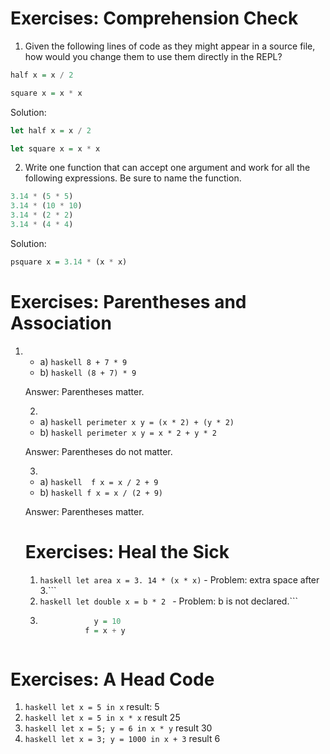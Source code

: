 # Exercises: Comprehension Check

1. Given the following lines of code as they might appear in a source file, how would you change them to use them directly in the REPL?

```haskell
half x = x / 2

square x = x * x
```
Solution:

```haskell
let half x = x / 2

let square x = x * x
```
2. Write one function that can accept one argument and work for all the following expressions. Be sure to name the function.
```haskell
3.14 * (5 * 5)
3.14 * (10 * 10)
3.14 * (2 * 2)
3.14 * (4 * 4)
```
Solution:

```haskell
psquare x = 3.14 * (x * x)
```

# Exercises: Parentheses and Association
1. 
   - a) ```haskell 8 + 7 * 9```
   - b) ```haskell (8 + 7) * 9```

   Answer: Parentheses matter.

   2. 
   - a) ```haskell perimeter x y = (x * 2) + (y * 2) ```
   - b) ```haskell perimeter x y = x * 2 + y * 2 ```

   Answer: Parentheses do not matter.

   3. 
   - a) ```haskell  f x = x / 2 + 9 ```
   - b) ```haskell f x = x / (2 + 9) ```

   Answer: Parentheses matter.

   # Exercises: Heal the Sick

   1. ```haskell let area x = 3. 14 * (x * x)``` - Problem: extra space after 3.```
   2. ```haskell let double x = b * 2 ``` - Problem: b is not declared.```
   3. ```haskell x = 7
                  y = 10
                f = x + y
     ``` Problem: Incorrect indentation.

  # Exercises: A Head Code
  
  1. ```haskell let x = 5 in x``` result: 5
  2. ```haskell let x = 5 in x * x``` result 25
  3. ```haskell let x = 5; y = 6 in x * y``` result 30
  4. ```haskell let x = 3; y = 1000 in x + 3``` result 6
